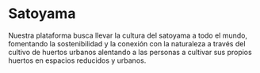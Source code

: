 # Satoyama
Nuestra plataforma busca llevar la cultura del satoyama a todo el mundo, fomentando la sostenibilidad y la conexión con la naturaleza a través del cultivo de huertos urbanos alentando a las personas a cultivar sus propios huertos en espacios reducidos y urbanos.
